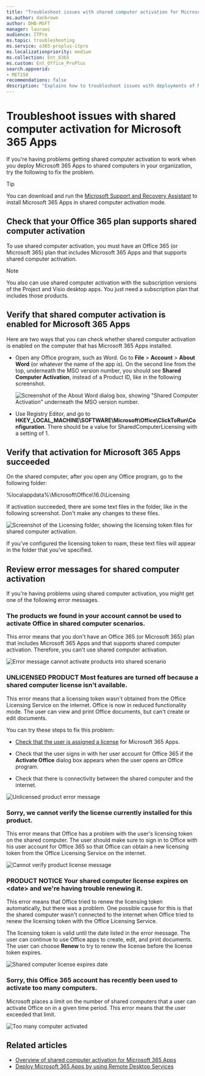 ```yaml
---
title: "Troubleshoot issues with shared computer activation for Microsoft 365 Apps"
ms.author: danbrown
author: DHB-MSFT
manager: laurawi
audience: ITPro
ms.topic: troubleshooting
ms.service: o365-proplus-itpro
ms.localizationpriority: medium
ms.collection: Ent_O365
ms.custom: Ent_Office_ProPlus
search.appverid:
- MET150
recommendations: false
description: "Explains how to troubleshoot issues with deployments of Microsoft 365 Apps that are configured to use shared computer activation."
---
```


# Troubleshoot issues with shared computer activation for Microsoft 365 Apps

If you're having problems getting shared computer activation to work when you deploy Microsoft 365 Apps to shared computers in your organization, try the following to fix the problem.

> [!TIP]
> You can download and run the [Microsoft Support and Recovery Assistant](https://aka.ms/SaRA_TshootOfficeSCA_Docs) to install Microsoft 365 Apps in shared computer activation mode.

<a name="Plan"> </a>
  
## Check that your Office 365 plan supports shared computer activation


To use shared computer activation, you must have an Office 365 (or Microsoft 365) plan that includes Microsoft 365 Apps and that supports shared computer activation.
  
> [!NOTE]
> You also can use shared computer activation with the subscription versions of the Project and Visio desktop apps. You just need a subscription plan that includes those products. 

<a name="Enabled"> </a>
  
## Verify that shared computer activation is enabled for Microsoft 365 Apps

Here are two ways that you can check whether shared computer activation is enabled on the computer that has Microsoft 365 Apps installed.
  
- Open any Office program, such as Word. Go to **File** > **Account** > **About Word** (or whatever the name of the app is). On the second line from the top, underneath the MSO version number, you should see **Shared Computer Activation**, instead of a Product ID, like in the following screenshot.
    
     ![Screenshot of the About Word dialog box, showing "Shared Computer Activation" underneath the MSO version number.](images/246f2714-8b13-48af-9e2d-0a15213adcc9.png)
  
- Use Registry Editor, and go to **HKEY_LOCAL_MACHINE\\SOFTWARE\\Microsoft\\Office\\ClickToRun\\Configuration**. There should be a value for SharedComputerLicensing with a setting of 1.
    
<a name="Succeeded"> </a>

## Verify that activation for Microsoft 365 Apps succeeded

On the shared computer, after you open any Office program, go to the following folder:
  
  %localappdata%\Microsoft\Office\16.0\Licensing
  
If activation succeeded, there are some text files in the folder, like in the following screenshot. Don't make any changes to these files.
  
![Screenshot of the Licensing folder, showing the licensing token files for shared computer activation.](images/adb109f0-757c-4e0e-87fa-ea87ba54b610.png)
  
If you've configured the licensing token to roam, these text files will appear in the folder that you've specified.
  
<a name="Errors"> </a>

## Review error messages for shared computer activation

If you're having problems using shared computer activation, you might get one of the following error messages.

<a name="Products"> </a>
  
### The products we found in your account cannot be used to activate Office in shared computer scenarios.


This error means that you don't have an Office 365 (or Microsoft 365) plan that includes Microsoft 365 Apps and that supports shared computer activation. Therefore, you can't use shared computer activation.
  
![Error message cannot activate products into shared scenario](images/67637fc5-35cc-4118-acc1-e68fe1155512.png)
  
<a name="Unlicensed"> </a>

### UNLICENSED PRODUCT Most features are turned off because a shared computer license isn't available.

This error means that a licensing token wasn't obtained from the Office Licensing Service on the internet. Office is now in reduced functionality mode. The user can view and print Office documents, but can't create or edit documents.
  
You can try these steps to fix this problem:
  
- [Check that the user is assigned a license](/microsoft-365/admin/manage/assign-licenses-to-users) for Microsoft 365 Apps.
    
- Check that the user signs in with her user account for Office 365 if the **Activate Office** dialog box appears when the user opens an Office program.
    
- Check that there is connectivity between the shared computer and the internet.
    
![Unlicensed product error message](images/4bab7afd-4ffa-4775-bc8b-86767198d140.png)
  
<a name="Verify"> </a>

### Sorry, we cannot verify the license currently installed for this product.

This error means that Office has a problem with the user's licensing token on the shared computer. The user should make sure to sign in to Office with his user account for Office 365 so that Office can obtain a new licensing token from the Office Licensing Service on the internet.
  
![Cannot verify product license message](images/f8bb9b93-f25d-44ff-b46e-a9e163704663.png)
  
<a name="Expires"> </a>

### PRODUCT NOTICE Your shared computer license expires on \<date\> and we're having trouble renewing it.

This error means that Office tried to renew the licensing token automatically, but there was a problem. One possible cause for this is that the shared computer wasn't connected to the internet when Office tried to renew the licensing token with the Office Licensing Service.
  
The licensing token is valid until the date listed in the error message. The user can continue to use Office apps to create, edit, and print documents. The user can choose **Renew** to try to renew the license before the license token expires.
  
![Shared computer license expires date](images/f29ab2ab-6699-41b4-8fbb-232f66137426.png)
  
<a name="Used"> </a>

### Sorry, this Office 365 account has recently been used to activate too many computers.

Microsoft places a limit on the number of shared computers that a user can activate Office on in a given time period. This error means that the user exceeded that limit.
  
![Too many computer activated](images/1166f881-87da-4667-a4bd-e92c23859de2.png)
  
## Related articles

- [Overview of shared computer activation for Microsoft 365 Apps](overview-shared-computer-activation.md)
- [Deploy Microsoft 365 Apps by using Remote Desktop Services](deploy-microsoft-365-apps-remote-desktop-services.md)